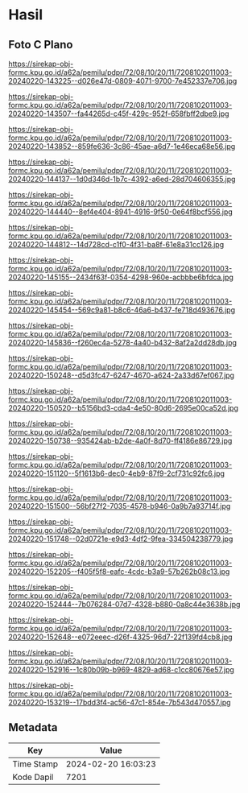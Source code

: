 # Hasil

## Foto C Plano

https://sirekap-obj-formc.kpu.go.id/a62a/pemilu/pdpr/72/08/10/20/11/7208102011003-20240220-143225--d026e47d-0809-4071-9700-7e452337e706.jpg

https://sirekap-obj-formc.kpu.go.id/a62a/pemilu/pdpr/72/08/10/20/11/7208102011003-20240220-143507--fa44265d-c45f-429c-952f-658fbff2dbe9.jpg

https://sirekap-obj-formc.kpu.go.id/a62a/pemilu/pdpr/72/08/10/20/11/7208102011003-20240220-143852--859fe636-3c86-45ae-a6d7-1e46eca68e56.jpg

https://sirekap-obj-formc.kpu.go.id/a62a/pemilu/pdpr/72/08/10/20/11/7208102011003-20240220-144137--1d0d346d-1b7c-4392-a6ed-28d704606355.jpg

https://sirekap-obj-formc.kpu.go.id/a62a/pemilu/pdpr/72/08/10/20/11/7208102011003-20240220-144440--8ef4e404-8941-4916-9f50-0e64f8bcf556.jpg

https://sirekap-obj-formc.kpu.go.id/a62a/pemilu/pdpr/72/08/10/20/11/7208102011003-20240220-144812--14d728cd-c1f0-4f31-ba8f-61e8a31cc126.jpg

https://sirekap-obj-formc.kpu.go.id/a62a/pemilu/pdpr/72/08/10/20/11/7208102011003-20240220-145155--2434f63f-0354-4298-960e-acbbbe6bfdca.jpg

https://sirekap-obj-formc.kpu.go.id/a62a/pemilu/pdpr/72/08/10/20/11/7208102011003-20240220-145454--569c9a81-b8c6-46a6-b437-fe718d493676.jpg

https://sirekap-obj-formc.kpu.go.id/a62a/pemilu/pdpr/72/08/10/20/11/7208102011003-20240220-145836--f260ec4a-5278-4a40-b432-8af2a2dd28db.jpg

https://sirekap-obj-formc.kpu.go.id/a62a/pemilu/pdpr/72/08/10/20/11/7208102011003-20240220-150248--d5d3fc47-6247-4670-a624-2a33d67ef067.jpg

https://sirekap-obj-formc.kpu.go.id/a62a/pemilu/pdpr/72/08/10/20/11/7208102011003-20240220-150520--b5156bd3-cda4-4e50-80d6-2695e00ca52d.jpg

https://sirekap-obj-formc.kpu.go.id/a62a/pemilu/pdpr/72/08/10/20/11/7208102011003-20240220-150738--935424ab-b2de-4a0f-8d70-ff4186e86729.jpg

https://sirekap-obj-formc.kpu.go.id/a62a/pemilu/pdpr/72/08/10/20/11/7208102011003-20240220-151120--5f1613b6-dec0-4eb9-87f9-2cf731c92fc6.jpg

https://sirekap-obj-formc.kpu.go.id/a62a/pemilu/pdpr/72/08/10/20/11/7208102011003-20240220-151500--56bf27f2-7035-4578-b946-0a9b7a93714f.jpg

https://sirekap-obj-formc.kpu.go.id/a62a/pemilu/pdpr/72/08/10/20/11/7208102011003-20240220-151748--02d0721e-e9d3-4df2-9fea-334504238779.jpg

https://sirekap-obj-formc.kpu.go.id/a62a/pemilu/pdpr/72/08/10/20/11/7208102011003-20240220-152205--f405f5f8-eafc-4cdc-b3a9-57b262b08c13.jpg

https://sirekap-obj-formc.kpu.go.id/a62a/pemilu/pdpr/72/08/10/20/11/7208102011003-20240220-152444--7b076284-07d7-4328-b880-0a8c44e3638b.jpg

https://sirekap-obj-formc.kpu.go.id/a62a/pemilu/pdpr/72/08/10/20/11/7208102011003-20240220-152648--e072eeec-d26f-4325-96d7-22f139fd4cb8.jpg

https://sirekap-obj-formc.kpu.go.id/a62a/pemilu/pdpr/72/08/10/20/11/7208102011003-20240220-152916--1c80b09b-b969-4829-ad68-c1cc80676e57.jpg

https://sirekap-obj-formc.kpu.go.id/a62a/pemilu/pdpr/72/08/10/20/11/7208102011003-20240220-153219--17bdd3f4-ac56-47c1-854e-7b543d470557.jpg


## Metadata

| Key        | Value               |
| ---------- | ------------------- |
| Time Stamp | 2024-02-20 16:03:23 |
| Kode Dapil | 7201                |



